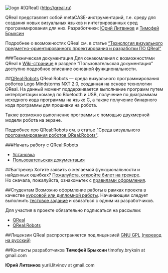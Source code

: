 ![logo](http://qreal.ru/template/icon.png)
#[QReal] (http://qreal.ru)

QReal представляет собой metaCASE-инструментарий, т.е. среду для создания новых визуальных языков и интегрированных сред программирования для них.
Разработчики: [Юрий Литвинов](https://github.com/yurii-litvinov) и [Тимофей Брыксин](https://github.com/jzuken)

Подробнее о возможностях QReal см. в статье [“Технология визуального предметно-ориентированного проектирования и разработки ПО QReal”](http://qreal.ru/papers/QReal-technology-2011.pdf)

###Техническая документация
Для ознакомления с возможностями QReal в [Wiki-странице](https://github.com/qreal/qreal/wiki) в разделе “Пользовательская документация” доступно подробное описание основной функциональности.

##[QReal:Robots](http://qreal.ru/static.php?link=robots)
QReal:Robots — среда визуального программирования роботов Lego Mindstorms NXT 2.0, созданная на основе технологии QReal.
На данный момент поддерживается выполнение программ путем интерпретации команд по Bluetooth и USB, получение по диаграммам исходного кода программы на языке C, а также получение бинарного кода программы для прошивки на робота.

Также возможно выполнение программы с помощью двухмерной модели робота на экране.

Подробнее про QReal:Robots см. в статье ["Среда визуального программирования роботов QReal:Robots"](https://docs.google.com/document/d/1ODzZQf_8NSRdAMJIlh_xYiAIPRMpSnCKz6ZBDv0Ehpg/edit?authkey=CMGp2tYE).

###Начать работу с QReal:Robots
* [Установка](http://qreal.ru/static.php?link=download-robots)
* [Пользовательская документация](http://qreal.ru/static.php?link=for_users)

##Багтрекер
Хотите заявить о желаемой функциональности и найденных ошибках? [Пожалуйста, откройте билет на трекере](https://github.com/qreal/qreal/issues).</br>
Но сначала, пожалуйста, ознакомьтех с [правилами оформления](https://github.com/qreal/qreal/wiki/%D0%91%D0%B0%D0%B3%D1%82%D1%80%D0%B5%D0%BA%D0%B5%D1%80).

##Студентам
Возможно оформление работы в рамках проекта в качестве [курсовой или дипломной работы](https://github.com/qreal/qreal/wiki/%D0%A2%D0%B5%D0%BC%D1%8B-%D0%BA%D1%83%D1%80%D1%81%D0%BE%D0%B2%D1%8B%D1%85-%D0%B8-%D0%B4%D0%B8%D0%BF%D0%BB%D0%BE%D0%BC%D0%BD%D1%8B%D1%85-%D1%80%D0%B0%D0%B1%D0%BE%D1%82). Начинающим следует выполнить [тестовое задание](https://github.com/qreal/qreal/wiki/%D0%97%D0%B0%D0%B4%D0%B0%D0%BD%D0%B8%D1%8F-%D0%B4%D0%BB%D1%8F-%D0%BD%D0%B0%D1%87%D0%B8%D0%BD%D0%B0%D1%8E%D1%89%D0%B8%D1%85) и связаться с одним из разработчиков.

Для участия в проекте обязательно подписаться на рассылки:
* [QReal](https://groups.google.com/forum/#!forum/qreal)
* [QReal:Robots](https://groups.google.com/forum/?fromgroups#!forum/qreal-robots)

##Лицензии
QReal распространяется под лицензией [GNU GPL](http://www.gnu.org/copyleft/gpl.html) [(перевод на русский)](http://citforum.ru/operating_systems/articles/gpl_rus.shtml)

##Контакты разработчиков
**Тимофей Брыксин**
timofey.bryksin at gmail.com

**Юрий Литвинов**
yurii.litvinov at gmail.com
